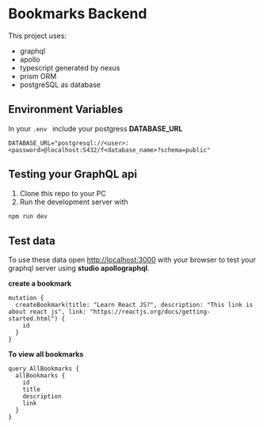 # Bookmarks Backend
This project uses: 
- graphql
- apollo
- typescript generated by nexus
- prism ORM
- postgreSQL as database

## Environment Variables
In your `.env `  include your postgress **DATABASE_URL**

`DATABASE_URL="postgresql://<user>:<password>@localhost:5432/f<database_name>?schema=public"
`
## Testing your GraphQL api

1. Clone this repo to your PC
2. Run the development server with 
```bash
npm run dev
```
## Test data

To use these data open [http://localhost:3000](http://localhost:3000) with your browser to test your graphql server using **studio apollographql**.

**create a bookmark**
```
mutation {
  createBookmark(title: "Learn React JS?", description: "This link is about react js", link: "https://reactjs.org/docs/getting-started.html") {
    id
  }
}
```

**To view all bookmarks**
```
query AllBookmarks {
  allBookmarks {
    id
    title
    description
    link
  }
}
```
